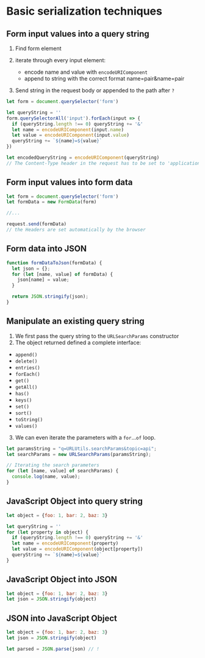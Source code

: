 # Basic serialization techniques

## Form input values into a query string

1. Find form element
2. iterate through every input element:
    - encode name and value with `encodeURIComponent`
    - append to string with the correct format name=pair&name=pair

3. Send string in the request body or appended to the path after `?`

```js
let form = document.querySelector('form')

let queryString = ''
form.querySelectorAll('input').forEach(input => {
  if (queryString.length !== 0) queryString += '&'
  let name = encodeURIComponent(input.name)
  let value = encodeURIComponent(input.value)
  queryString += `${name}=${value}`
})

let encodedQueryString = encodeURIComponent(queryString)
// The Content-Type header in the request has to be set to 'application/x-www-form-urlencoded'
```

## Form input values into form data

```js
let form = document.querySelector('form')
let formData = new FormData(form)

//...

request.send(formData)
// the Headers are set automatically by the browser
```

## Form data into JSON

```js
function formDataToJson(formData) {
  let json = {};
  for (let [name, value] of formData) {
    json[name] = value;
  }

  return JSON.stringify(json);
}
```

## Manipulate an existing query string

1. We first pass the query string to the `URLSearchParams` constructor
2. The object returned defined a complete interface:

- `append()`
- `delete()`
- `entries()`
- `forEach()`
- `get()`
- `getAll()`
- `has()`
- `keys()`
- `set()`
- `sort()`
- `toString()`
- `values()`

3. We can even iterate the parameters with a `for`...`of` loop.

```js
let paramsString = "q=URLUtils.searchParams&topic=api";
let searchParams = new URLSearchParams(paramsString);

// Iterating the search parameters
for (let [name, value] of searchParams) {
  console.log(name, value);
}
```

## JavaScript Object into query string

```js
let object = {foo: 1, bar: 2, baz: 3}

let queryString = ''
for (let property in object) {
  if (queryString.length !== 0) queryString += '&'
  let name = encodeURIComponent(property)
  let value = encodeURIComponent(object[property])
  queryString += `${name}=${value}`
}
```

## JavaScript Object into JSON


```js
let object = {foo: 1, bar: 2, baz: 3}
let json = JSON.stringify(object)
```

## JSON into JavaScript Object

```js
let object = {foo: 1, bar: 2, baz: 3}
let json = JSON.stringify(object)

let parsed = JSON.parse(json) // !
```
